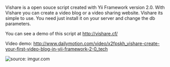 Vishare is a open souce script created with Yii Framework version 2.0. With Vishare you can create a video blog or a video sharing website.
Vishare its simple to use. You need just install it on your server and change the db parameters.

You can see a demo of this script at http://vishare.cf/

Video demo: http://www.dailymotion.com/video/x2fpskh_vishare-create-your-first-video-blog-in-yii-framework-2-0_tech

<img src="http://i.imgur.com/dKz8Qvx.png" title="source: imgur.com" />
